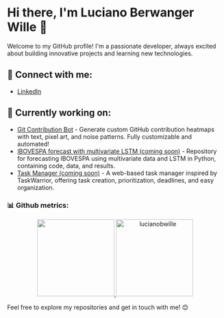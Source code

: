 # Hi there, I'm Luciano Berwanger Wille 👋

Welcome to my GitHub profile! I'm a passionate developer, always excited about building innovative projects and learning new technologies.

## 🔗 Connect with me:
- [LinkedIn](https://linkedin.com/in/lucianobwille)
<!--
- 📧 **Contact**: [00lucianobwille00@gmail.com](mailto:00lucianobwille00@gmail.com)  
- 🌐 **Portfolio**: [my portfolio](https://lucianobwille.github.io/)  
-->

## 🚀 Currently working on:
- [Git Contribution Bot](https://github.com/LucianoBWille/gitContributionBot) - Generate custom GitHub contribution heatmaps with text, pixel art, and noise patterns. Fully customizable and automated!
- [IBOVESPA forecast with multivariate LSTM (coming soon)](https://github.com/LucianoBWille/IBOVESPA-forecast-with-multivariate-LSTM.git) - Repository for forecasting IBOVESPA using multivariate data and LSTM in Python, containing code, data, and results.
- [Task Manager (coming soon)]() - A web-based task manager inspired by TaskWarrior, offering task creation, prioritization, deadlines, and easy organization.

<!--
## 🛠️ Technologies & Tools:
- Programming Languages: JavaScript, HTML/CSS, Python, C++, Java.
- Frameworks/Libraries: React, Node.js, Spring Boot, etc.
- Tools: Git, Docker, etc.
- 
-->

<h3 align="left"> 📊 Github metrics: </h3>
<p align='center'> 
  <a href='https://github.com/LucianoBWille'>
    <img height='180em' src="https://github-readme-stats.vercel.app/api/top-langs/?username=lucianobwille&layout=compact&langs_count=7&theme=dark"/>
    <img height='180em' src="https://github-readme-stats.vercel.app/api?username=lucianobwille&show_icons=true&locale=en&theme=dark" alt="lucianobwille" />
  </a>
</p>

Feel free to explore my repositories and get in touch with me! 😊
